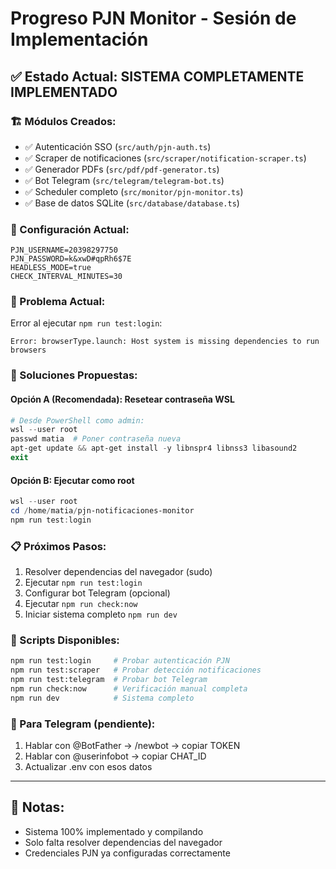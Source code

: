 # Progreso PJN Monitor - Sesión de Implementación

## ✅ Estado Actual: SISTEMA COMPLETAMENTE IMPLEMENTADO

### 🏗️ Módulos Creados:
- ✅ Autenticación SSO (`src/auth/pjn-auth.ts`)
- ✅ Scraper de notificaciones (`src/scraper/notification-scraper.ts`) 
- ✅ Generador PDFs (`src/pdf/pdf-generator.ts`)
- ✅ Bot Telegram (`src/telegram/telegram-bot.ts`)
- ✅ Scheduler completo (`src/monitor/pjn-monitor.ts`)
- ✅ Base de datos SQLite (`src/database/database.ts`)

### 🔐 Configuración Actual:
```env
PJN_USERNAME=20398297750
PJN_PASSWORD=k&xwD#qpRh6$7E
HEADLESS_MODE=true
CHECK_INTERVAL_MINUTES=30
```

### 🚨 Problema Actual:
Error al ejecutar `npm run test:login`:
```
Error: browserType.launch: Host system is missing dependencies to run browsers
```

### 🔧 Soluciones Propuestas:

#### Opción A (Recomendada): Resetear contraseña WSL
```powershell
# Desde PowerShell como admin:
wsl --user root
passwd matia  # Poner contraseña nueva
apt-get update && apt-get install -y libnspr4 libnss3 libasound2
exit
```

#### Opción B: Ejecutar como root
```powershell
wsl --user root
cd /home/matia/pjn-notificaciones-monitor
npm run test:login
```

### 📋 Próximos Pasos:
1. Resolver dependencias del navegador (sudo)
2. Ejecutar `npm run test:login`
3. Configurar bot Telegram (opcional)
4. Ejecutar `npm run check:now`
5. Iniciar sistema completo `npm run dev`

### 🧪 Scripts Disponibles:
```bash
npm run test:login     # Probar autenticación PJN
npm run test:scraper   # Probar detección notificaciones  
npm run test:telegram  # Probar bot Telegram
npm run check:now      # Verificación manual completa
npm run dev            # Sistema completo
```

### 📱 Para Telegram (pendiente):
1. Hablar con @BotFather -> /newbot -> copiar TOKEN
2. Hablar con @userinfobot -> copiar CHAT_ID
3. Actualizar .env con esos datos

---
## 📝 Notas:
- Sistema 100% implementado y compilando
- Solo falta resolver dependencias del navegador
- Credenciales PJN ya configuradas correctamente